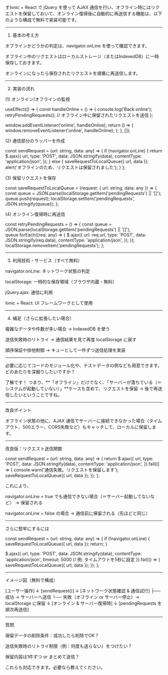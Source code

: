 すIonic + React で jQuery を使って AJAX 通信を行い、オフライン時にはリクエストを保留しておいて、オンライン復帰後に自動的に再送信する機能は、以下のような構成で無料で実装可能です。


---

1. 基本の考え方

オフラインかどうかの判定は、navigator.onLine を使って確認できます。

オフライン中のリクエストはローカルストレージ（またはIndexedDB）に一時保存しておきます。

オンラインになったら保存されたリクエストを順番に再送信します。



---

2. 実装の流れ

(1) オンライン/オフラインの監視

useEffect(() => {
  const handleOnline = () => {
    console.log('Back online');
    retryPendingRequests(); // オフライン中に保留されたリクエストを送信
  };

  window.addEventListener('online', handleOnline);
  return () => {
    window.removeEventListener('online', handleOnline);
  };
}, []);

(2) 通信部分のラッパーを作成

const sendRequest = (url: string, data: any) => {
  if (navigator.onLine) {
    return $.ajax({
      url,
      type: 'POST',
      data: JSON.stringify(data),
      contentType: 'application/json',
    });
  } else {
    saveRequestToLocalQueue({ url, data });
    alert('オフラインのため、リクエストは保留されました');
  }
};

(3) 保留リクエストを保存

const saveRequestToLocalQueue = (request: { url: string; data: any }) => {
  const queue = JSON.parse(localStorage.getItem('pendingRequests') || '[]');
  queue.push(request);
  localStorage.setItem('pendingRequests', JSON.stringify(queue));
};

(4) オンライン復帰時に再送信

const retryPendingRequests = () => {
  const queue = JSON.parse(localStorage.getItem('pendingRequests') || '[]');
  queue.forEach((req: any) => {
    $.ajax({
      url: req.url,
      type: 'POST',
      data: JSON.stringify(req.data),
      contentType: 'application/json',
    });
  });
  localStorage.removeItem('pendingRequests');
};


---

3. 利用技術・サービス（すべて無料）

navigator.onLine: ネットワーク状態の判定

localStorage: 一時的な保存領域（ブラウザ内蔵・無料）

jQuery.ajax: 通信に利用

Ionic + React: UI フレームワークとして使用



---

4. 補足（さらに拡張したい場合）

複雑なデータや件数が多い場合 → IndexedDB を使う

送信失敗時のリトライ → 通信結果を見て再度 localStorage に戻す

順序保証や排他制御 → キューとして一件ずつ送信処理を実装



---

必要に応じてコードのモジュール化や、テストデータの例なども用意できます。どのあたりを深掘りしたいですか？


了解です！
つまり、**「オフライン」だけでなく、「サーバーが落ちている（＝システムが起動していない）」**ケースも含めて、リクエストを保留 → 後で再送信したいということですね。


---

改良ポイント

オフライン状態の他に、AJAX 通信でサーバーに接続できなかった場合（タイムアウト、500エラー、CORS失敗など）もキャッチして、ローカルに保留します。


---

改良版：リクエスト送信関数

const sendRequest = (url: string, data: any) => {
  return $.ajax({
    url,
    type: 'POST',
    data: JSON.stringify(data),
    contentType: 'application/json',
  }).fail(() => {
    console.warn('通信失敗。リクエストを保留します');
    saveRequestToLocalQueue({ url, data });
  });
};

これにより、

navigator.onLine = true でも通信できない場合（＝サーバー起動してないなど）
→ 保留される

navigator.onLine = false の場合
→ 通信前に保留される（先ほどと同じ）



---

さらに堅牢にするには

const sendRequest = (url: string, data: any) => {
  if (!navigator.onLine) {
    saveRequestToLocalQueue({ url, data });
    return;
  }

  $.ajax({
    url,
    type: 'POST',
    data: JSON.stringify(data),
    contentType: 'application/json',
    timeout: 5000 // 例: タイムアウトを5秒に設定
  }).fail(() => {
    saveRequestToLocalQueue({ url, data });
  });
};


---

イメージ図（無料で構成）

[ユーザー操作]
     ↓
[sendRequest()]
     ↓
[ネットワーク状態確認 & 通信試行]
     ├── 成功 → サーバーへ送信
     └── 失敗（オフライン or サーバー停止）→ localStorage に保留
     ↓
[オンライン & サーバー復帰時]
     ↓
[pendingRequests を順次再送信]


---

質問

保留データの削除条件：成功したら削除でOK？

送信失敗時のリトライ制限（例：何度も送らない）をつけたい？

保留内容は1件ずつ or まとめて送信？


これらも対応できます。必要なら教えてください。


